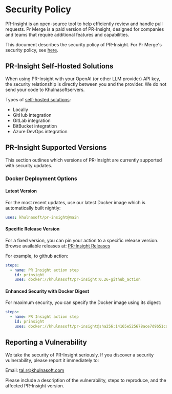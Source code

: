 # Security Policy

PR-Insight is an open-source tool to help efficiently review and handle pull requests. Pr Merge is a paid version of PR-Insight, designed for companies and teams that require additional features and capabilities.

This document describes the security policy of PR-Insight. For Pr Merge's security policy, see [here](https://pr-insight-docs.khulnasoft.com/overview/data_privacy/#pr-merge).

## PR-Insight Self-Hosted Solutions

When using PR-Insight with your OpenAI (or other LLM provider) API key, the security relationship is directly between you and the provider. We do not send your code to Khulnasoftservers.

Types of [self-hosted solutions](https://pr-insight-docs.khulnasoft.com/installation):
- Locally
- GitHub integration
- GitLab integration
- BitBucket integration
- Azure DevOps integration


## PR-Insight Supported Versions

This section outlines which versions of PR-Insight are currently supported with security updates.

### Docker Deployment Options

#### Latest Version

For the most recent updates, use our latest Docker image which is automatically built nightly:
```yaml
uses: khulnasoft/pr-insight@main
```

#### Specific Release Version

For a fixed version, you can pin your action to a specific release version. Browse available releases at:
[PR-Insight Releases](https://github.com/khulnasoft/pr-insight/releases)

For example, to github action:

```yaml
steps:
  - name: PR Insight action step
    id: prinsight
    uses: docker://khulnasoft/pr-insight:0.26-github_action
```

#### Enhanced Security with Docker Digest

For maximum security, you can specify the Docker image using its digest:
```yaml
steps:
  - name: PR Insight action step
    id: prinsight
    uses: docker://khulnasoft/pr-insight@sha256:14165e525678ace7d9b51cda8652c2d74abb4e1d76b57c4a6ccaeba84663cc64
```

## Reporting a Vulnerability

We take the security of PR-Insight seriously. If you discover a security vulnerability, please report it immediately to:

Email: tal.r@khulnasoft.com

Please include a description of the vulnerability, steps to reproduce, and the affected PR-Insight version.

